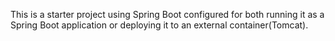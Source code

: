 This is a starter project using Spring Boot configured for both running it as a Spring Boot application or deploying it to an external container(Tomcat).
